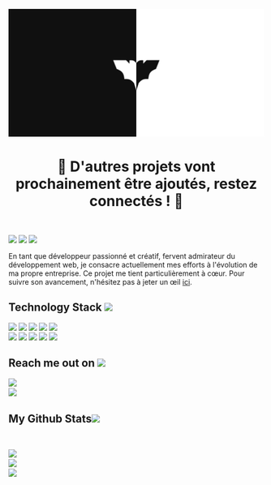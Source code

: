 <p align="center">
</p align="center">
<img src="https://github.com/florianarnau/florianarnau/blob/master/WEARFUTUR.png" />
<br>
<h1 align="center">
 🚧 D'autres projets vont prochainement être ajoutés, restez connectés ! 🚧
</h1>
<br>
<p align="left">
 
 <img src="https://badges.pufler.dev/visits/florianarnau/florianarnau"/> 
 <!-- <img src="https://badges.pufler.dev/years/florianarnau"/> -->
 <img src="https://badges.pufler.dev/repos/florianarnau"/>
 <img src="https://badges.pufler.dev/commits/monthly/florianarnau" />

</p>

<p align="left">
  En tant que développeur passionné et créatif, fervent admirateur du développement web, je consacre actuellement mes efforts à l'évolution de ma propre entreprise. Ce projet me tient particulièrement à cœur. Pour suivre son avancement, n'hésitez pas à jeter un œil <a href="https://florianarnau.github.io" target="_blank">ici</a>.
</p>

<h2 align="left">Technology Stack <img src="https://github.com/florianarnau/florianarnau/blob/main/images/laptop.gif" width="50"></h2>

<p align="left">
 <img src="https://img.shields.io/badge/Java-E34A86?style=flat-square&logo=java&logoColor=white"/>
 <img src="https://img.shields.io/badge/HTML5-E34F26?style=flat-square&logo=html5&logoColor=white"/>
 <img src="https://img.shields.io/badge/CSS3-1572B6?style=flat-square&logo=css3&logoColor=white"/>
 <img src="https://img.shields.io/badge/Angular-F74040?style=flat-square&logo=angular&logoColor=white"/>
 <img src="https://img.shields.io/badge/JavaScript-F7DF1E?style=flat-square&logo=javascript&logoColor=black"/>
 <br>
 <img src="https://img.shields.io/badge/Node.js-339933?style=flat-square&logo=node.js&logoColor=white"/>
 <img src="https://img.shields.io/badge/React-61DAFB?style=flat-square&logo=react&logoColor=black"/>
 <img src="https://img.shields.io/badge/MySQL-4479A1?style=flat-square&logo=mysql&logoColor=white"/>
 <img src="https://img.shields.io/badge/Git-F05032?style=flat-square&logo=git&logoColor=white"/>
 <img src="https://img.shields.io/badge/GitHub-181717?style=flat-square&logo=github&logoColor=white"/>
</p>

<h2 align="left">Reach me out on <img src="https://media0.giphy.com/media/jqNPzdTTxQfOgOqpO4/source.gif" width="50"></h2>

<p align="left">
<a href="mailto: arnauflorian@outlook.com">
 <img src="https://img.shields.io/badge/-florianarnau-c14438?style=flat-square&logo=Gmail&logoColor=white&link=mailto:arnauflorian@outlook.com"/>
</a>
<br>
<a href="https://www.linkedin.com/in/florianarnau/">
 <img src="https://img.shields.io/badge/-florianarnau-blue?style=flat-square&logo=Linkedin&logoColor=white&link=https://www.linkedin.com/in/florianarnau/"/>
</a>
</p>

<h2 align="left">
  My Github Stats<img src="https://media.giphy.com/media/VgCDAzcKvsR6OM0uWg/giphy.gif" width="50">
</h2>
 
<br>

<p align = "left">
  <img src = "https://github-readme-stats.vercel.app/api/top-langs/?username=florianarnau&hide=html,css,java,shaderlab,kotlin,hlsl&theme=radical">
  <br>
  <img src = "https://github-readme-stats.vercel.app/api?username=florianarnau&show_icons=true&theme=radical">
  <br>
  <img src="https://github-readme-streak-stats.herokuapp.com/?user=florianarnau&show_icons=true&locale=en&layout=compact&theme=radical" />
</p> 
